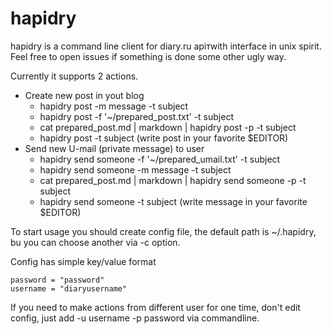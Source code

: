 # hapidry

hapidry is a command line client for diary.ru apiтwith interface in unix spirit. Feel free to open issues if something is done some other ugly way.

Currently it supports 2 actions.

* Create new post in yout blog
	* hapidry post -m message -t subject
	* hapidry post -f '~/prepared_post.txt' -t subject
	* cat prepared_post.md | markdown | hapidry post -p -t subject
	* hapidry post -t subject (write post in your favorite $EDITOR)
* Send new U-mail (private message) to user
    * hapidry send someone -f '~/prepared_umail.txt' -t subject
	* hapidry send someone -m message -t subject
	* cat prepared_post.md | markdown | hapidry send someone -p -t subject
	* hapidry send someone -t subject (write message in your favorite $EDITOR)

To start usage you should create config file, the default path is ~/.hapidry, bu you can choose another via -c option.

Config has simple key/value format

```
password = "password"
username = "diaryusername"
```

If you need to make actions from different user for one time, don't edit config, just add -u username -p password via commandline.
